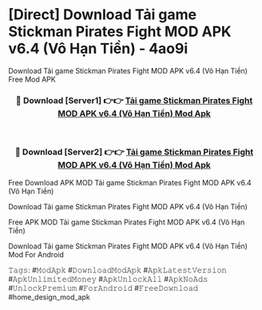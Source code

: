# [Direct] Download Tải game Stickman Pirates Fight MOD APK v6.4 (Vô Hạn Tiền) - 4ao9i
Download Tải game Stickman Pirates Fight MOD APK v6.4 (Vô Hạn Tiền) Free Mod APK

<div align="center">
<h3>🔴 Download [Server1] 👉👉 <a href="https://apk-comot.site?title=Tải_game_Stickman_Pirates_Fight_MOD_APK_v6.4_(Vô_Hạn_Tiền)">Tải game Stickman Pirates Fight MOD APK v6.4 (Vô Hạn Tiền) Mod Apk</a></h3><br>

<h3>🔴 Download [Server2] 👉👉 <a href="https://apk-comot.site?title=Tải_game_Stickman_Pirates_Fight_MOD_APK_v6.4_(Vô_Hạn_Tiền)">Tải game Stickman Pirates Fight MOD APK v6.4 (Vô Hạn Tiền) Mod Apk</a></h3>
</div>


Free Download APK MOD Tải game Stickman Pirates Fight MOD APK v6.4 (Vô Hạn Tiền)

Download Tải game Stickman Pirates Fight MOD APK v6.4 (Vô Hạn Tiền) 

Free APK MOD Tải game Stickman Pirates Fight MOD APK v6.4 (Vô Hạn Tiền) 

Download Tải game Stickman Pirates Fight MOD APK v6.4 (Vô Hạn Tiền) Mod For Android

𝚃𝚊𝚐𝚜: #𝙼𝚘𝚍𝙰𝚙𝚔 #𝙳𝚘𝚠𝚗𝚕𝚘𝚊𝚍𝙼𝚘𝚍𝙰𝚙𝚔 #𝙰𝚙𝚔𝙻𝚊𝚝𝚎𝚜𝚝𝚅𝚎𝚛𝚜𝚒𝚘𝚗 #𝙰𝚙𝚔𝚄𝚗𝚕𝚒𝚖𝚒𝚝𝚎𝚍𝙼𝚘𝚗𝚎𝚢 #𝙰𝚙𝚔𝚄𝚗𝚕𝚘𝚌𝚔𝙰𝚕𝚕 #𝙰𝚙𝚔𝙽𝚘𝙰𝚍𝚜 #𝚄𝚗𝚕𝚘𝚌𝚔𝙿𝚛𝚎𝚖𝚒𝚞𝚖 #𝙵𝚘𝚛𝙰𝚗𝚍𝚛𝚘𝚒𝚍 #𝙵𝚛𝚎𝚎𝙳𝚘𝚠𝚗𝚕𝚘𝚊𝚍 #home_design_mod_apk